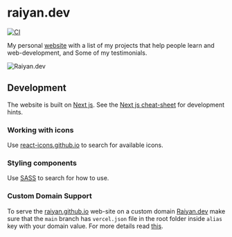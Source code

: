 # raiyan.dev

[![CI](https://github.com/trekhleb/trekhleb.github.io/workflows/CI/badge.svg)](https://github.com/trekhleb/trekhleb.github.io/actions?query=workflow%3ACI+branch%3Amaster)

My personal [website]() with a list of my projects that help people learn and web-development, and Some of my testimonials.

![Raiyan.dev](https://res.cloudinary.com/dayleukzg/image/upload/v1654585163/Personal/Black_Minimal_Business_Personal_Profile_Linkedin_Banner_dkcx4c.png)

## Development

The website is built on [Next js](https://nextjs.org/). See the [Next js cheat-sheet](https://guydumais.digital/blog/next-js-the-ultimate-cheat-sheet-to-page-rendering/) for development hints.

### Working with icons

Use [react-icons.github.io](https://react-icons.github.io/react-icons) to search for available icons.

### Styling components

Use [SASS](https://sass-lang.com/) to search for how to use.

### Custom Domain Support

To serve the [raiyan.github.io]() web-site on a custom domain [Raiyan.dev]() make sure that the `main` branch has `vercel.json` file in the root folder inside `alias` key with your domain value. For more details read [this](https://vercel.com/docs/project-configuration).
